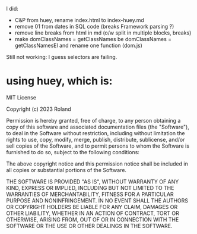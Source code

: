 I did:

- C&P from huey, rename index.html to index-huey.md
- remove 01 from dates in SQL code (breaks Framework parsing ?)
- remove line breaks from html in md (o/w split in multiple blocks, breaks)
- make domClassNames = getClassNames be domClassNames = getClassNamesEl and rename one function (dom.js)

Still not working: I guess selectors are failing.


# using huey, which is:

MIT License

Copyright (c) 2023 Roland

Permission is hereby granted, free of charge, to any person obtaining a copy
of this software and associated documentation files (the "Software"), to deal
in the Software without restriction, including without limitation the rights
to use, copy, modify, merge, publish, distribute, sublicense, and/or sell
copies of the Software, and to permit persons to whom the Software is
furnished to do so, subject to the following conditions:

The above copyright notice and this permission notice shall be included in all
copies or substantial portions of the Software.

THE SOFTWARE IS PROVIDED "AS IS", WITHOUT WARRANTY OF ANY KIND, EXPRESS OR
IMPLIED, INCLUDING BUT NOT LIMITED TO THE WARRANTIES OF MERCHANTABILITY,
FITNESS FOR A PARTICULAR PURPOSE AND NONINFRINGEMENT. IN NO EVENT SHALL THE
AUTHORS OR COPYRIGHT HOLDERS BE LIABLE FOR ANY CLAIM, DAMAGES OR OTHER
LIABILITY, WHETHER IN AN ACTION OF CONTRACT, TORT OR OTHERWISE, ARISING FROM,
OUT OF OR IN CONNECTION WITH THE SOFTWARE OR THE USE OR OTHER DEALINGS IN THE
SOFTWARE.
